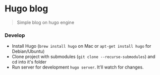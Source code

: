 # Hugo blog
> Simple blog on hugo engine

### Develop

+ Install Hugo (`brew install hugo` on Mac or `apt-get install hugo` for Debian/Ubuntu)
+ Clone project with submodules (`git clone --recurse-submodules`) and cd into it's folder
+ Run server for development `hugo server`. It'll watch for changes.